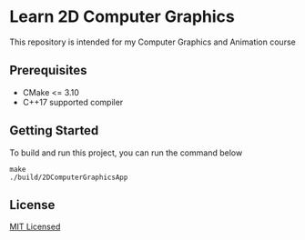 # Learn 2D Computer Graphics

This repository is intended for my Computer Graphics and Animation course

## Prerequisites

- CMake <= 3.10
- C++17 supported compiler

## Getting Started

To build and run this project, you can run the command below

```
make
./build/2DComputerGraphicsApp
```

## License

[MIT Licensed](LICENSE)